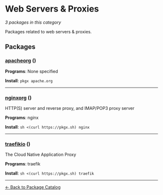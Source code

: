 # Web Servers & Proxies

*3 packages in this category*

Packages related to web servers & proxies.

## Packages

### [apacheorg](../packages/apacheorg.md) ()



**Programs**: None specified

**Install**: `pkgx apache.org`

---

### [nginxorg](../packages/nginxorg.md) ()

HTTP(S) server and reverse proxy, and IMAP/POP3 proxy server

**Programs**: nginx

**Install**: `sh <(curl https://pkgx.sh) nginx`

---

### [traefikio](../packages/traefikio.md) ()

The Cloud Native Application Proxy

**Programs**: traefik

**Install**: `sh <(curl https://pkgx.sh) traefik`

---


[← Back to Package Catalog](../package-catalog.md)
